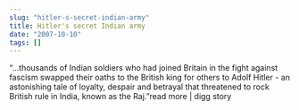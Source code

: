 ```yaml
---
slug: "hitler-s-secret-indian-army"
title: Hitler's secret Indian army
date: "2007-10-10"
tags: []
---
```

“…thousands of Indian soldiers who had joined Britain in the fight against fascism swapped their oaths to the British king for others to Adolf Hitler - an astonishing tale of loyalty, despair and betrayal that threatened to rock British rule in India, known as the Raj.”read more | digg story
